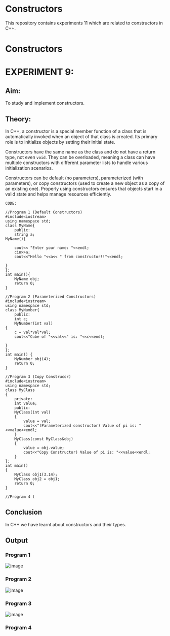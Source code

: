 # Constructors
This repository contains experiments 11 which are related to constructors in C++.

# Constructors
# EXPERIMENT 9:
## Aim: 
To study and implement constructors.
## Theory: 
In C++, a constructor is a special member function of a class that is automatically invoked when an object of that class is created. Its primary role is to initialize objects by setting their initial state. 

Constructors have the same name as the class and do not have a return type, not even `void`. They can be overloaded, meaning a class can have multiple constructors with different parameter lists to handle various initialization scenarios. 

Constructors can be default (no parameters), parameterized (with parameters), or copy constructors (used to create a new object as a copy of an existing one). Properly using constructors ensures that objects start in a valid state and helps manage resources efficiently.
~~~
CODE:

//Program 1 (Default Constructors)
#include<iostream>
using namespace std;
class MyName{
    public:
    string a;
MyName(){

    cout<< "Enter your name: "<<endl;
    cin>>a;
    cout<<"Hello "<<a<< " from constructor!!"<<endl;

}
};
int main(){
    MyName obj;
    return 0;
}

//Program 2 (Parameterized Constructors)
#include<iostream>
using namespace std;
class MyNumber{
    public:
    int c;
    MyNumber(int val)
{
    c = val*val*val;
    cout<<"Cube of "<<val<<" is: "<<c<<endl;
    
}
};
int main() {
    MyNumber obj(4);
    return 0;
}

//Program 3 (Copy Construcor)
#include<iostream>
using namespace std;
class MyClass
{
    private:
    int value;
    public:
    MyClass(int val)
    {
        value = val;
        cout<<"(Parameterized constructor) Value of pi is: "<<value<<endl;
    }
    MyClass(const MyClass&obj)
    {
        value = obj.value;
        cout<<"Copy Constructor) Value of pi is: "<<value<<endl;
    }
};
int main()
{
    MyClass obj1(3.14);
    MyClass obj2 = obj1;
    return 0;
}

//Program 4 (
~~~

## Conclusion
In C++ we have learnt about constructors and their types.

## Output
### Program 1
![image](https://github.com/user-attachments/assets/f0c8c0fb-3290-417a-a746-2d4b66187b07)

### Program 2
![image](https://github.com/user-attachments/assets/3049fe1d-501a-4c1f-bad2-14b7de247327)

### Program 3
![image](https://github.com/user-attachments/assets/b73e6dc9-7fdd-4207-8867-4b3ce093ef26)

### Program 4
